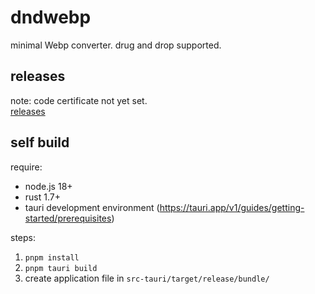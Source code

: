 # dndwebp
minimal Webp converter. drug and drop supported.

## releases
note: code certificate not yet set.  
[releases](https://github.com/camiha/dndwebp/releases)

## self build
require:
- node.js 18+
- rust 1.7+
- tauri development environment (https://tauri.app/v1/guides/getting-started/prerequisites)

steps:
1. `pnpm install`
2. `pnpm tauri build`
3. create application file in `src-tauri/target/release/bundle/`
